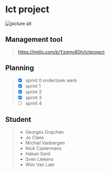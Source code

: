 # Ict project
![picture alt](http://www.cleantechpunt.be/ctp/wp-content/uploads/2016/06/logo-UCll.png "UCLL")
## Management tool
>https://trello.com/b/Yzqmv8Oh/ictproject
## Planning
>* [X] sprint 0 onderzoek werk
>* [X] sprint 1
>* [X] sprint 2
>* [X] sprint 3
>* [ ] sprint 4

## Student

>* Georges Grajchen
>* Jo Claes 
>* Michiel Vanbergen 
>* Nick Castermans 
>* Hakan Sanli 
>* Sven Liekens
>* Wim Van Laer 

